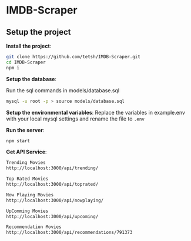 # IMDB-Scraper

## Setup the project

**Install the project**:

``` bash
git clone https://github.com/tetsh/IMDB-Scraper.git
cd IMDB-Scraper
npm i
```

**Setup the database**:

Run the sql commands in models/database.sql

``` bash
mysql -u root -p > source models/database.sql
```

**Setup the environmental variables**: Replace the variables in example.env with your local mysql settings and rename the file to `.env`

**Run the server**:

``` bash
npm start
```

**Get API Service**:

``` bash
Trending Movies
http://localhost:3000/api/trending/

Top Rated Movies
http://localhost:3000/api/toprated/

Now Playing Movies
http://localhost:3000/api/nowplaying/

UpComming Movies
http://localhost:3000/api/upcoming/

Recommendation Movies
http://localhost:3000/api/recommendations/791373
```